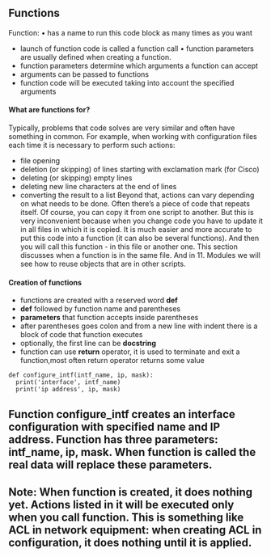 ## Functions
Function:
• has a name to run this code block as many times as you want
- launch of function code is called a function call
• function parameters are usually defined when creating a function.
- function parameters determine which arguments a function can accept
- arguments can be passed to functions
- function code will be executed taking into account the specified arguments

#### What are functions for?
Typically, problems that code solves are very similar and often have something in common. For example, when working with configuration files each time it is necessary to perform such actions:
- file opening
- deletion (or skipping) of lines starting with exclamation mark (for Cisco)
- deleting (or skipping) empty lines
- deleting new line characters at the end of lines
- converting the result to a list
Beyond that, actions can vary depending on what needs to be done. Often there’s a piece of code that repeats itself. Of course, you can copy it from one script to another.
But this is very inconvenient because when you change code you have to update it in all files in which it is copied. It is much easier and more accurate to put this code into a function (it can also be several functions).
And then you will call this function - in this file or another one. This section discusses when a function is in the same file. And in 11. Modules we will see how to reuse objects that are in other scripts.

#### Creation of functions
- functions are created with a reserved word **def**
- **def** followed by function name and parentheses
- **parameters** that function accepts inside parentheses
- after parentheses goes colon and from a new line with indent there is a block of code that function executes
- optionally, the first line can be **docstring**
- function can use **return** operator, it is used to terminate and exit a function,most often return operator returns some value
```
def configure_intf(intf_name, ip, mask):
  print('interface', intf_name)
  print('ip address', ip, mask)
```
Function **configure_intf** creates an interface configuration with specified name and IP address. Function has three parameters: intf_name, ip, mask. When function is called the real data will replace these parameters.
-----
**Note:** When function is created, it does nothing yet. Actions listed in it will be executed only when you call function. This is something like ACL in network equipment: when creating ACL in
configuration, it does nothing until it is applied.
-----
